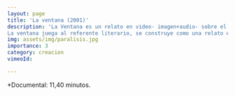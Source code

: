 ```yaml
---
layout: page
title: 'La ventana (2001)' 
description: 'La Ventana es un relato en video- imagen+audio- sobre el vidrio como mediación. Nexo de unión/separación entre el el ojo/yo y el reflejo/otros: la mirada como dominio, la mirada como voyeurismo: ver sin ser visto; ver con la seguridad del distanciamiento; ver como forma de conocimiento, ver como oráculo del fututro.
La ventana juega al referente literario, se construye como una relato escrito donde en vez de 24 letras de abecedario, puedo con una una sola máquina con teclado y ratón, manipular y disponer de "muestras" propias o de material de archivo, (samplers de imagen y sonido) y a la vez ir creando nuevas imágenes a medida que mi relato lo necesite. La novedad audio-visual de este antiguo juego consiste en que las decisiones se pueden tomar cada vez con mayor rapidez , menor control y total irresponsabilidad. Se empieza en alfa pero no se sabe donde se acaba.'
img: assets/img/paralisis.jpg
importance: 3
category: creacion
vimeoId: 

---
```




*Documental: 11,40 minutos.


